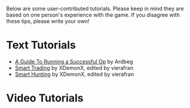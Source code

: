 <!-- TITLE: Tutorials -->
<!-- SUBTITLE: A quick summary of Tutorials -->

Below are some user-contributed tutorials. Please keep in mind they are based on one person's experience with the game. If you disagree with these tips, please write your own!
# Text Tutorials
* [A Guide To Running a Successful Op](tutorials/successful-op) by Ardbeg
* [Smart Trading](tutorials/smart-trading) by XDemonX, edited by vierafran
* [Smart Hunting](tutorials/smart-hunting) by XDemonX, edited by vierafran

# Video Tutorials